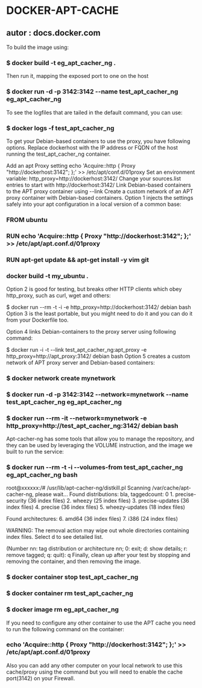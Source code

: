 # DOCKER-APT-CACHE
## autor : docs.docker.com

To build the image using:
### $ docker build -t eg_apt_cacher_ng .

Then run it, mapping the exposed port to one on the host
### $ docker run -d -p 3142:3142 --name test_apt_cacher_ng eg_apt_cacher_ng

To see the logfiles that are tailed in the default command, you can use:
### $ docker logs -f test_apt_cacher_ng

To get your Debian-based containers to use the proxy, you have following options. Replace dockerhost with the IP address or FQDN of the host running the test_apt_cacher_ng container.

Add an apt Proxy setting echo 'Acquire::http { Proxy "http://dockerhost:3142"; };' >> /etc/apt/conf.d/01proxy
Set an environment variable: http_proxy=http://dockerhost:3142/
Change your sources.list entries to start with http://dockerhost:3142/
Link Debian-based containers to the APT proxy container using --link
Create a custom network of an APT proxy container with Debian-based containers.
Option 1 injects the settings safely into your apt configuration in a local version of a common base:

### FROM ubuntu
### RUN  echo 'Acquire::http { Proxy "http://dockerhost:3142"; };' >> /etc/apt/apt.conf.d/01proxy
### RUN apt-get update && apt-get install -y vim git


### docker build -t my_ubuntu .

Option 2 is good for testing, but breaks other HTTP clients which obey http_proxy, such as curl, wget and others:

$ docker run --rm -t -i -e http_proxy=http://dockerhost:3142/ debian bash
Option 3 is the least portable, but you might need to do it and you can do it from your Dockerfile too.

Option 4 links Debian-containers to the proxy server using following command:

$ docker run -i -t --link test_apt_cacher_ng:apt_proxy -e http_proxy=http://apt_proxy:3142/ debian bash
Option 5 creates a custom network of APT proxy server and Debian-based containers:

### $ docker network create mynetwork
### $ docker run -d -p 3142:3142 --network=mynetwork --name test_apt_cacher_ng eg_apt_cacher_ng
### $ docker run --rm -it --network=mynetwork -e http_proxy=http://test_apt_cacher_ng:3142/ debian bash
Apt-cacher-ng has some tools that allow you to manage the repository, and they can be used by leveraging the VOLUME instruction, and the image we built to run the service:

### $ docker run --rm -t -i --volumes-from test_apt_cacher_ng eg_apt_cacher_ng bash

root@xxxxxx:/# /usr/lib/apt-cacher-ng/distkill.pl
Scanning /var/cache/apt-cacher-ng, please wait...
Found distributions:
bla, taggedcount: 0
     1. precise-security (36 index files)
     2. wheezy (25 index files)
     3. precise-updates (36 index files)
     4. precise (36 index files)
     5. wheezy-updates (18 index files)

Found architectures:
     6. amd64 (36 index files)
     7. i386 (24 index files)

WARNING: The removal action may wipe out whole directories containing
         index files. Select d to see detailed list.

(Number nn: tag distribution or architecture nn; 0: exit; d: show details; r: remove tagged; q: quit): q
Finally, clean up after your test by stopping and removing the container, and then removing the image.

### $ docker container stop test_apt_cacher_ng
### $ docker container rm test_apt_cacher_ng
### $ docker image rm eg_apt_cacher_ng


If you need to configure any other container to use the APT cache you need to run the following command on the container:

### echo 'Acquire::http { Proxy "http://dockerhost:3142"; };' >> /etc/apt/apt.conf.d/01proxy

Also you can add any other computer on your local network to use this cache/proxy using the command but you will need to enable the 
cache port(3142) on your Firewall.
